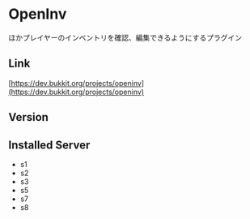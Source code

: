 # OpenInv
ほかプレイヤーのインベントリを確認、編集できるようにするプラグイン

## Link
[https://dev.bukkit.org/projects/openinv](https://dev.bukkit.org/projects/openinv)

## Version

## Installed Server
- s1
- s2
- s3
- s5
- s7
- s8
